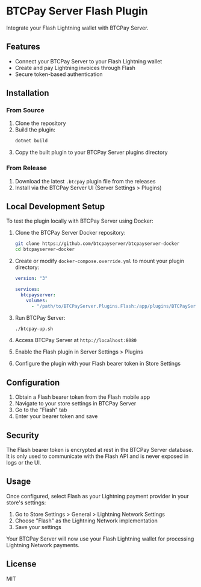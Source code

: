 # BTCPay Server Flash Plugin

Integrate your Flash Lightning wallet with BTCPay Server.

## Features

- Connect your BTCPay Server to your Flash Lightning wallet
- Create and pay Lightning invoices through Flash
- Secure token-based authentication

## Installation

### From Source

1. Clone the repository
2. Build the plugin:
   ```bash
   dotnet build
   ```
3. Copy the built plugin to your BTCPay Server plugins directory

### From Release

1. Download the latest `.btcpay` plugin file from the releases
2. Install via the BTCPay Server UI (Server Settings > Plugins)

## Local Development Setup

To test the plugin locally with BTCPay Server using Docker:

1. Clone the BTCPay Server Docker repository:
   ```bash
   git clone https://github.com/btcpayserver/btcpayserver-docker
   cd btcpayserver-docker
   ```

2. Create or modify `docker-compose.override.yml` to mount your plugin directory:
   ```yaml
   version: "3"
   
   services:
     btcpayserver:
       volumes:
         - "/path/to/BTCPayServer.Plugins.Flash:/app/plugins/BTCPayServer.Plugins.Flash"
   ```

3. Run BTCPay Server:
   ```bash
   ./btcpay-up.sh
   ```

4. Access BTCPay Server at `http://localhost:8080`
5. Enable the Flash plugin in Server Settings > Plugins
6. Configure the plugin with your Flash bearer token in Store Settings

## Configuration

1. Obtain a Flash bearer token from the Flash mobile app
2. Navigate to your store settings in BTCPay Server
3. Go to the "Flash" tab
4. Enter your bearer token and save

## Security

The Flash bearer token is encrypted at rest in the BTCPay Server database. It is only used to communicate with the Flash API and is never exposed in logs or the UI.

## Usage

Once configured, select Flash as your Lightning payment provider in your store's settings:

1. Go to Store Settings > General > Lightning Network Settings
2. Choose "Flash" as the Lightning Network implementation
3. Save your settings

Your BTCPay Server will now use your Flash Lightning wallet for processing Lightning Network payments.

## License

MIT